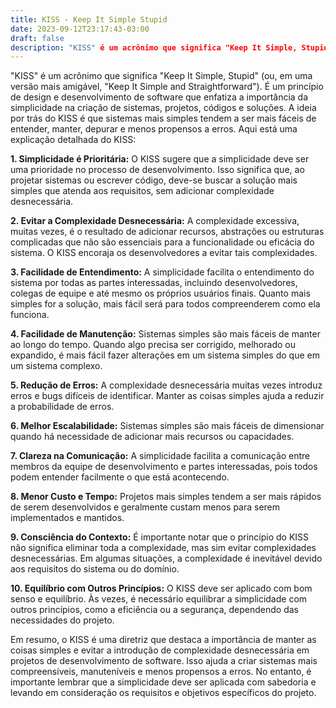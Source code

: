 ```yaml
---
title: KISS - Keep It Simple Stupid
date: 2023-09-12T23:17:43-03:00
draft: false
description: "KISS" é um acrônimo que significa "Keep It Simple, Stupid" (ou, em uma versão mais amigável, "Keep It Simple and Straightforward"). É um princípio de design e desenvolvimento de software que enfatiza a importância da simplicidade na criação de sistemas, projetos, códigos e soluções. A ideia por trás do KISS é que sistemas mais simples tendem a ser mais fáceis de entender, manter, depurar e menos propensos a erros. 
---
```


"KISS" é um acrônimo que significa "Keep It Simple, Stupid" (ou, em uma versão mais amigável, "Keep It Simple and Straightforward"). É um princípio de design e desenvolvimento de software que enfatiza a importância da simplicidade na criação de sistemas, projetos, códigos e soluções. A ideia por trás do KISS é que sistemas mais simples tendem a ser mais fáceis de entender, manter, depurar e menos propensos a erros. Aqui está uma explicação detalhada do KISS:

**1. Simplicidade é Prioritária:** O KISS sugere que a simplicidade deve ser uma prioridade no processo de desenvolvimento. Isso significa que, ao projetar sistemas ou escrever código, deve-se buscar a solução mais simples que atenda aos requisitos, sem adicionar complexidade desnecessária.

**2. Evitar a Complexidade Desnecessária:** A complexidade excessiva, muitas vezes, é o resultado de adicionar recursos, abstrações ou estruturas complicadas que não são essenciais para a funcionalidade ou eficácia do sistema. O KISS encoraja os desenvolvedores a evitar tais complexidades.

**3. Facilidade de Entendimento:** A simplicidade facilita o entendimento do sistema por todas as partes interessadas, incluindo desenvolvedores, colegas de equipe e até mesmo os próprios usuários finais. Quanto mais simples for a solução, mais fácil será para todos compreenderem como ela funciona.

**4. Facilidade de Manutenção:** Sistemas simples são mais fáceis de manter ao longo do tempo. Quando algo precisa ser corrigido, melhorado ou expandido, é mais fácil fazer alterações em um sistema simples do que em um sistema complexo.

**5. Redução de Erros:** A complexidade desnecessária muitas vezes introduz erros e bugs difíceis de identificar. Manter as coisas simples ajuda a reduzir a probabilidade de erros.

**6. Melhor Escalabilidade:** Sistemas simples são mais fáceis de dimensionar quando há necessidade de adicionar mais recursos ou capacidades.

**7. Clareza na Comunicação:** A simplicidade facilita a comunicação entre membros da equipe de desenvolvimento e partes interessadas, pois todos podem entender facilmente o que está acontecendo.

**8. Menor Custo e Tempo:** Projetos mais simples tendem a ser mais rápidos de serem desenvolvidos e geralmente custam menos para serem implementados e mantidos.

**9. Consciência do Contexto:** É importante notar que o princípio do KISS não significa eliminar toda a complexidade, mas sim evitar complexidades desnecessárias. Em algumas situações, a complexidade é inevitável devido aos requisitos do sistema ou do domínio.

**10. Equilíbrio com Outros Princípios:** O KISS deve ser aplicado com bom senso e equilíbrio. Às vezes, é necessário equilibrar a simplicidade com outros princípios, como a eficiência ou a segurança, dependendo das necessidades do projeto.

Em resumo, o KISS é uma diretriz que destaca a importância de manter as coisas simples e evitar a introdução de complexidade desnecessária em projetos de desenvolvimento de software. Isso ajuda a criar sistemas mais compreensíveis, manuteníveis e menos propensos a erros. No entanto, é importante lembrar que a simplicidade deve ser aplicada com sabedoria e levando em consideração os requisitos e objetivos específicos do projeto.
